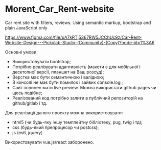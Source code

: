 # Morent_Car_Rent-website
Car rent site with filters, reviews. Using semantic markup, bootstrap and plain JavaScript only


https://www.figma.com/file/uA7kRTj5367RW5JCChUc9z/Car-Rent-Website-Design---Pickolab-Studio-(Community)-(Copy)?node-id=1%3A6  

Основні умови:
- Використовувати bootstrap; 
- Потрібно реалізувати адаптивність (макети є для мобільної і десктопної версії, планшет на Ваш розсуд); 
- Верстка має бути семантичною і валідною;
- В консолі не має бути помилок і зайвих console.log.;
- Сайт повинен мати live preview. Можна використати github pages чи щось подібне;
- Реалізований код потрібно залити в публічний репозиторій на github/gitlab і тд.

Для реалізації даного проекту можна використовувати: 
- html5 (чи будь-яку іншу темплейтну бібліотеку, pug, twig і тд);
- css (будь-який препроцесор чи postcss);
- js (es6, jquery).

Використовувати vue.js/react заборонено.
